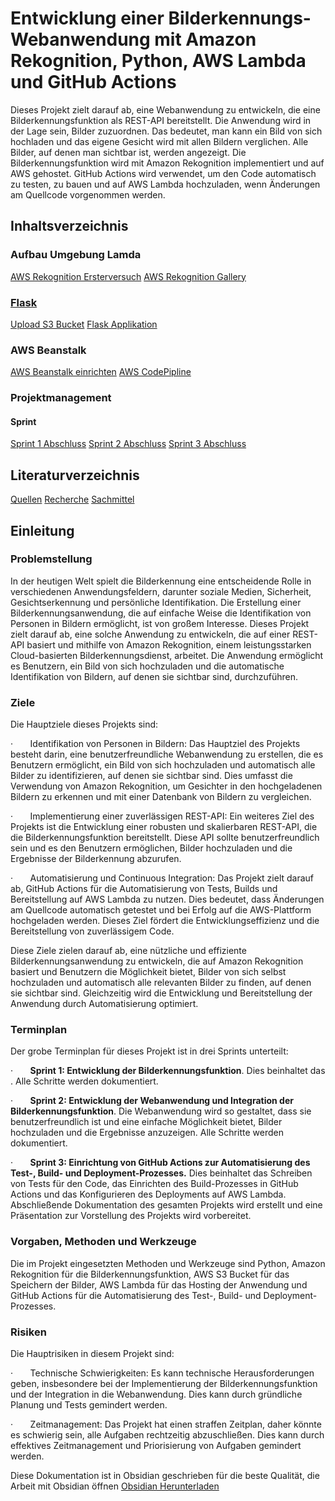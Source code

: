 # Entwicklung einer Bilderkennungs-Webanwendung mit Amazon Rekognition, Python, AWS Lambda und GitHub Actions


Dieses Projekt zielt darauf ab, eine Webanwendung zu entwickeln, die eine Bilderkennungsfunktion als REST-API bereitstellt. Die Anwendung wird in der Lage sein, Bilder zuzuordnen. Das bedeutet, man kann ein Bild von sich hochladen und das eigene Gesicht wird mit allen Bildern verglichen. Alle Bilder, auf denen man sichtbar ist, werden angezeigt. Die Bilderkennungsfunktion wird mit Amazon Rekognition implementiert und auf AWS gehostet. GitHub Actions wird verwendet, um den Code automatisch zu testen, zu bauen und auf AWS Lambda hochzuladen, wenn Änderungen am Quellcode vorgenommen werden.



## Inhaltsverzeichnis
### Aufbau Umgebung Lamda
[AWS Rekognition Ersterversuch](docs/Aufbau%20Umgebung/Lamda%20Function/AWS%20Rekognition%20Ersterversuch.md)
[AWS  Rekognition Gallery](docs/Aufbau%20Umgebung/Lamda%20Function/AWS%20%20Rekognition%20Gallery.md)

### [Flask](docs/Aufbau%20Umgebung/Flask/readme.md)
[Upload S3 Bucket](docs/Aufbau%20Umgebung/Flask/Upload%20S3%20Bucket.md)
[Flask Applikation](docs/Aufbau%20Umgebung/Flask/Flask%20Apllikation.md)

### AWS Beanstalk
[AWS Beanstalk einrichten](docs/Aufbau%20Umgebung/AWS%20Beanstalk/AWS%20Beanstalk%20einrichten.md)
[AWS CodePipline](docs/Aufbau%20Umgebung/AWS%20Beanstalk/AWS%20CodePipline.md)



### Projektmanagement
#### Sprint 
[Sprint 1 Abschluss](docs/Projektorganisation/Sprints/Sprint%201%20Abschluss.md)
[Sprint 2 Abschluss](docs/Projektorganisation/Sprints/Sprint%202%20Abschluss.md)
[Sprint 3 Abschluss](docs/Projektorganisation/Sprints/Sprint%203%20Abschluss.md)

## Literaturverzeichnis
[Quellen](Anhang/Quellen.md)
[Recherche](Anhang/Recherche.md)
[Sachmittel](Anhang/Sachmittel.md)
## Einleitung
### Problemstellung

In der heutigen Welt spielt die Bilderkennung eine entscheidende Rolle in verschiedenen Anwendungsfeldern, darunter soziale Medien, Sicherheit, Gesichtserkennung und persönliche Identifikation. Die Erstellung einer Bilderkennungsanwendung, die auf einfache Weise die Identifikation von Personen in Bildern ermöglicht, ist von großem Interesse. Dieses Projekt zielt darauf ab, eine solche Anwendung zu entwickeln, die auf einer REST-API basiert und mithilfe von Amazon Rekognition, einem leistungsstarken Cloud-basierten Bilderkennungsdienst, arbeitet. Die Anwendung ermöglicht es Benutzern, ein Bild von sich hochzuladen und die automatische Identifikation von Bildern, auf denen sie sichtbar sind, durchzuführen.

### Ziele

Die Hauptziele dieses Projekts sind:

·       Identifikation von Personen in Bildern: Das Hauptziel des Projekts besteht darin, eine benutzerfreundliche Webanwendung zu erstellen, die es Benutzern ermöglicht, ein Bild von sich hochzuladen und automatisch alle Bilder zu identifizieren, auf denen sie sichtbar sind. Dies umfasst die Verwendung von Amazon Rekognition, um Gesichter in den hochgeladenen Bildern zu erkennen und mit einer Datenbank von Bildern zu vergleichen.

·       Implementierung einer zuverlässigen REST-API: Ein weiteres Ziel des Projekts ist die Entwicklung einer robusten und skalierbaren REST-API, die die Bilderkennungsfunktion bereitstellt. Diese API sollte benutzerfreundlich sein und es den Benutzern ermöglichen, Bilder hochzuladen und die Ergebnisse der Bilderkennung abzurufen.

·       Automatisierung und Continuous Integration: Das Projekt zielt darauf ab, GitHub Actions für die Automatisierung von Tests, Builds und Bereitstellung auf AWS Lambda zu nutzen. Dies bedeutet, dass Änderungen am Quellcode automatisch getestet und bei Erfolg auf die AWS-Plattform hochgeladen werden. Dieses Ziel fördert die Entwicklungseffizienz und die Bereitstellung von zuverlässigem Code.

Diese Ziele zielen darauf ab, eine nützliche und effiziente Bilderkennungsanwendung zu entwickeln, die auf Amazon Rekognition basiert und Benutzern die Möglichkeit bietet, Bilder von sich selbst hochzuladen und automatisch alle relevanten Bilder zu finden, auf denen sie sichtbar sind. Gleichzeitig wird die Entwicklung und Bereitstellung der Anwendung durch Automatisierung optimiert.  

### Terminplan

Der grobe Terminplan für dieses Projekt ist in drei Sprints unterteilt:

·       **Sprint 1: Entwicklung der Bilderkennungsfunktion**. Dies beinhaltet das . Alle Schritte werden dokumentiert.

·       **Sprint 2: Entwicklung der Webanwendung und Integration der Bilderkennungsfunktion**. Die Webanwendung wird so gestaltet, dass sie benutzerfreundlich ist und eine einfache Möglichkeit bietet, Bilder hochzuladen und die Ergebnisse anzuzeigen. Alle Schritte werden dokumentiert.

·       **Sprint 3: Einrichtung von GitHub Actions zur Automatisierung des Test-, Build- und Deployment-Prozesses.** Dies beinhaltet das Schreiben von Tests für den Code, das Einrichten des Build-Prozesses in GitHub Actions und das Konfigurieren des Deployments auf AWS Lambda. Abschließende Dokumentation des gesamten Projekts wird erstellt und eine Präsentation zur Vorstellung des Projekts wird vorbereitet.



### Vorgaben, Methoden und Werkzeuge

Die im Projekt eingesetzten Methoden und Werkzeuge sind Python, Amazon Rekognition für die Bilderkennungsfunktion, AWS S3 Bucket für das Speichern der Bilder, AWS Lambda für das Hosting der Anwendung und GitHub Actions für die Automatisierung des Test-, Build- und Deployment-Prozesses.

### Risiken

Die Hauptrisiken in diesem Projekt sind:

·       Technische Schwierigkeiten: Es kann technische Herausforderungen geben, insbesondere bei der Implementierung der Bilderkennungsfunktion und der Integration in die Webanwendung. Dies kann durch gründliche Planung und Tests gemindert werden.

·       Zeitmanagement: Das Projekt hat einen straffen Zeitplan, daher könnte es schwierig sein, alle Aufgaben rechtzeitig abzuschließen. Dies kann durch effektives Zeitmanagement und Priorisierung von Aufgaben gemindert werden.








Diese Dokumentation ist in Obsidian geschrieben für die beste Qualität, die Arbeit mit Obsidian öffnen [Obsidian Herunterladen](https://obsidian.md/)